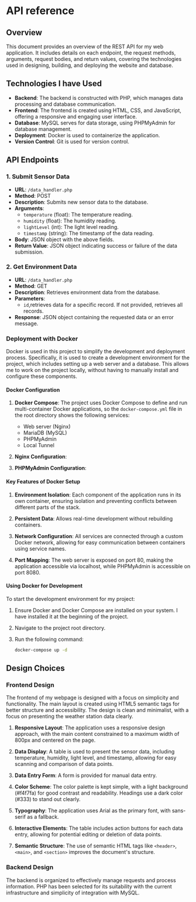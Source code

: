 # API reference

## Overview

This document provides an overview of the REST API for my web application. It includes details on each endpoint, the request methods, arguments, request bodies, and return values, covering the technologies used in designing, building, and deploying the website and database.

## Technologies I have Used

- **Backend**: The backend is constructed with PHP, which manages data processing and database communication.
- **Frontend**: The frontend is created using HTML, CSS, and JavaScript, offering a responsive and engaging user interface.
- **Database**:  MySQL serves for data storage, using PHPMyAdmin for database management.
- **Deployment**: Docker is used to containerize the application.
- **Version Control**: Git is used for version control.

## API Endpoints

### 1. Submit Sensor Data
- **URL**: `/data_handler.php`
- **Method**: POST
- **Description**: Submits new sensor data to the database.
- **Arguments**: 
  - `temperature` (float): The temperature reading.
  - `humidity` (float): The humidity reading.
  - `lightLevel` (int): The light level reading.
  - `timestamp` (string): The timestamp of the data reading.
- **Body**: JSON object with the above fields.
- **Return Value**: JSON object indicating success or failure of the data submission.

### 2. Get Environment Data

- **URL**: `/data_handler.php`
- **Method**: GET
- **Description**: Retrieves environment data from the database.
- **Parameters**: 
  - `id`,retrieves data for a specific record. If not provided, retrieves all records.
- **Response**: JSON object containing the requested data or an error message.


### Deployment with Docker

Docker is used in this project to simplify the development and deployment process. Specifically, it is used to create a development environment for the project, which includes setting up a web server and a database. This allows me to work on the project locally, without having to manually install and configure these components.

#### Docker Configuration

1. **Docker Compose**: 
   The project uses Docker Compose to define and run multi-container Docker applications, so the `docker-compose.yml` file in the root directory shows the following services:
   - Web server (Nginx)
   - MariaDB (MySQL)
   - PHPMyAdmin
   - Local Tunnel


2. **Nginx Configuration**:


3. **PHPMyAdmin Configuration**:


#### Key Features of Docker Setup

1. **Environment Isolation**: Each component of the application runs in its own container, ensuring isolation and preventing conflicts between different parts of the stack.

2. **Persistent Data**: Allows  real-time development without rebuilding containers.

3. **Network Configuration**: 
   All services are connected through a custom Docker network, allowing for easy communication between containers using service names.

4. **Port Mapping**: 
    The web server is exposed on port 80, making the application accessible via localhost, while PHPMyAdmin is accessible on port 8080.

#### Using Docker for Development

To start the development environment for my project:

1. Ensure Docker and Docker Compose are installed on your system. I have installed it at the beginning of the project.
2. Navigate to the project root directory.
3. Run the following command:

   ```bash
   docker-compose up -d


## Design Choices

### Frontend Design
The frontend of my webpage is designed with a focus on simplicity and functionality. The main layout is created using HTML5 semantic tags for better structure and accessibility. The design is clean and minimalist, with a focus on presenting the weather station data clearly.


1. **Responsive Layout**: The application uses a responsive design approach, with the main content constrained to a maximum width of 800px and centered on the page.

2. **Data Display**: A table is used to present the sensor data, including temperature, humidity, light level, and timestamp, allowing for easy scanning and comparison of data points.

3. **Data Entry Form**: A form is provided for manual data entry.

4. **Color Scheme**: The color palette is kept simple, with a light background (#f4f7fa) for good contrast and readability. Headings use a dark color (#333) to stand out clearly.

5. **Typography**: The application uses Arial as the primary font, with sans-serif as a fallback. 

6. **Interactive Elements**: The table includes action buttons for each data entry, allowing for potential editing or deletion of data points.

7. **Semantic Structure**: The use of semantic HTML tags like `<header>`, `<main>`, and `<section>` improves the document's structure.

### Backend Design
The backend is organized to effectively manage requests and process information. PHP has been selected for its suitability with the current infrastructure and simplicity of integration with MySQL.


